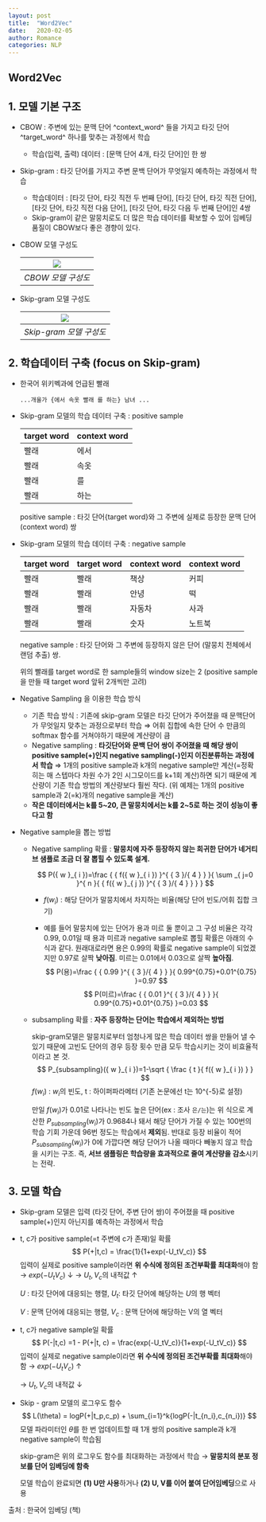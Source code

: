 ```yaml
---
layout: post
title:  "Word2Vec"
date:   2020-02-05
author: Romance
categories: NLP
---
```

## Word2Vec
## 1. 모델 기본 구조

- CBOW : 주변에 있는 문맥 단어 ^context_word^ 들을 가지고 타깃 단어^target_word^ 하나를 맞추는 과정에서 학습

  -  학습(입력, 출력) 데이터 : [문맥 단어 4개, 타깃 단어]인 한 쌍

- Skip-gram : 타깃 단어를 가지고 주변 문백 단어가 무엇일지 예측하는 과정에서 학습

  - 학습데이터 : [타깃 단어, 타깃 직전 두 번째 단어], [타깃 단어, 타깃 직전 단어], [타깃 단어, 타깃 직전 다음 단어], [타깃 단어, 타깃 다음 두 번째 단어]인 4쌍
  -  Skip-gram이 같은 말뭉치로도 더 많은 학습 데이터를 확보할 수 있어 임베딩 품질이 CBOW보다 좋은 경향이 있다. 

- CBOW 모델 구성도

  | <img src="/assets/image/Word2Vec_1.PNG"> |
  | :-----------------------------------------------: |
  |                *CBOW 모델 구성도*                 |
  
- Skip-gram 모델 구성도

  | <img src="/assets/image/Word2Vec_2.PNG"> |
  | :----------------------------------------------------------: |
  |                   *Skip-gram 모델 구성도*                    |

  



## 2. 학습데이터 구축 (focus on Skip-gram)

- 한국어 위키벡과에 언급된 빨래

  `...개울가 {에서 속옷 빨래 를 하는} 남녀 ...`

- Skip-gram 모델의 학습 데이터 구축 : positive sample

  | target word | context word |
  | ----------- | ------------ |
  | 빨래        | 에서         |
  | 빨래        | 속옷         |
  | 빨래        | 를           |
  | 빨래        | 하는         |

  positive sample : 타깃 단어{target word}와 그 주변에 실제로 등장한 문맥 단어(context word) 쌍

- Skip-gram 모델의 학습 데이터 구축 : negative sample

  | target word | target word | context word | context word |
  | ----------- | ----------- | ------------ | ------------ |
  | 빨래        | 빨래        | 책상         | 커피         |
  | 빨래        | 빨래        | 안녕         | 떡           |
  | 빨래        | 빨래        | 자동차       | 사과         |
  | 빨래        | 빨래        | 숫자         | 노트북       |
  
  negative sample : 타깃 단어와 그 주변에 등장하지 않은 단어 (말뭉치 전체에서 랜덤 추출) 쌍.
  
  위의 빨래를 target word로 한 sample들의 window size는 2 (positive sample을 만들 때 target word 앞뒤 2개씩만 고려)

- Negative Sampling 을 이용한 학습 방식
  - 기존 학습 방식 : 기존에 skip-gram 모델은 타깃 단어가 주어졌을 때 문맥단어가 무엇일지 맞추는 과정으로부터 학습 $\Rightarrow$ 어휘 집합에 속한 단어 수 만큼의 softmax 함수를 거쳐야하기 때문에 계산량이 큼
  - Negative sampling : **타깃단어와 문백 단어 쌍이 주어졌을 때 해당 쌍이 positive sample(+)인지 negative sampling(-)인지 이진분류하는 과정에서 학습** $\Rightarrow$  1개의 positive sample과 k개의 negative sample만 계산(=정확히는 매 스텝마다 차원 수가 2인 시그모이드를 k+1회 계산)하면 되기 때문에 계산량이 기존 학습 방법의 계산량보다 훨씬 작다. (위 예제는 1개의 positive sample과 2(=k)개의 negative sample을 계산)
  - **작은 데이터에서는 k를 5~20, 큰 말뭉치에서는 k를 2~5로 하는 것이 성능이 좋다고 함**

- Negative sample을 뽑는 방법

  - Negative sampling 확률 :  **말뭉치에 자주 등장하지 않는 희귀한 단어가 네거티브 샘플로 조금 더 잘 뽑힐 수 있도록 설계.**

    $$
P({ w }_{ i })=\frac { { f({ w }_{ i }) }^{ { 3 }/{ 4 } } }{ \sum _{ j=0 }^{ n }{ { f({ w }_{ j }) }^{ { 3 }/{ 4 } } }  }
    $$
    
    - $f(w_i)$ : 해당 단어가 말뭉치에서 차지하는 비율(해당 단어 빈도/어휘 집합 크기)

    - 예를 들어 말뭉치에 있는 단어가 용과 미르 둘 뿐이고 그 구성 비율은 각각 0.99, 0.01일 때 용과 미르과 negative sample로 뽑힐 확률은 아래의 수식과 같다. 원래대로라면 용은 0.99의 확률로 negative sample이 되었겠지만 0.97로 살짝 **낮아짐**. 미르는 0.01에서 0.03으로 살짝 **높아짐**.
  $$
      P(용)=\frac { { 0.99 }^{ { 3 }/{ 4 } } }{ 0.99^{0.75}+0.01^{0.75}  }=0.97
  $$
  $$
  P(미르)=\frac { { 0.01 }^{ { 3 }/{ 4 } } }{ 0.99^{0.75}+0.01^{0.75}  }=0.03
  $$
  
  - subsampling 확률 : **자주 등장하는 단어는 학습에서 제외하는 방법** 

    skip-gram모델은 말뭉치로부터 엄청나게 많은 학습 데이터 쌍을 만들어 낼 수 있기 때문에 고빈도 단어의 경우 등장 횟수 만큼 모두 학습시키는 것이 비효율적이라고 본 것.
    $$
    P_{subsampling}({ w }_{ i })=1-\sqrt { \frac { t }{ f({ w }_{ i }) }  }
    $$
    $f(w_i)$ : $w_i$의 빈도, t : 하이퍼파라메터 (기존 논문에선 t는 10^{-5}로 설정)
  
    
  
    만일 $f(w_i)$가 0.01로 나타나는 빈도 높은 단어(ex : 조사 `은/는`)는 위 식으로 계산한  $P_{subsampling}(w_i)$가 0.9684나 돼서 해당 단어가 가질 수 있는 100번의 학습 기회 가운데 96번 정도는 학습에서 **제외**됨. 반대로 등장 비율이 적어 $P_{subsampling}(w_i)$가 0에 가깝다면 해당 단어가 나올 때마다 빼놓지 않고 학습을 시키는 구조. 즉, **서브 샘플링은 학습량을 효과적으로 줄여 계산량을 감소**시키는 전략.



## 3. 모델 학습

- Skip-gram 모델은 입력 (타깃 단어, 주변 단어 쌍)이 주어졌을 때 positive sample(+)인지 아닌지를 예측하는 과정에서 학습

  

- t, c가 positive sample(=t 주변에 c가 존재)일 확률
  $$
  P(+|t,c) = \frac{1}{1+exp(-U_tV_c)}
  $$
  입력이 실제로 positive sample이라면 **위 수식에 정의된 조건부확률 최대화**해야 함 $\rightarrow$   $exp(-U_tV_c)$  $\downarrow$         $\rightarrow$ $U_t,V_c$의 내적값 $\uparrow$

  $U$ :  타깃 단어에 대응되는 행렬, $U_t$: 타깃 단어에 해당하는 $U$의 행 벡터

  $V$ : 문맥 단어에 대응되는 행렬, $V_c$ : 문맥 단어에 해당하는 V의 열 벡터



- t, c가 negative sample일 확률
  $$
  P(-|t,c) =1 - P(+|t, c) = \frac{exp(-U_tV_c)}{1+exp(-U_tV_c)}
  $$
  입력이 실제로 negative sample이라면 **위 수식에 정의된 조건부확률 최대화**해야 함 $\rightarrow$   $exp(-U_tV_c)$  $\uparrow$ 

   $\rightarrow$ $U_t,V_c$의 내적값 $\downarrow$

  

- Skip - gram 모델의 로그우도 함수
  $$
  L(\theta) = logP(+|t_p,c_p) + \sum_{i=1}^k{logP(-|t_{n_i},c_{n_i})}
  $$
  모델 파라미터인 $\theta$를 한 번 업데이트할 때 1개 쌍의 positive sample과 k개 negative sample이 학습됨

  skip-gram은 위의 로그우도 함수를 최대화하는 과정에서 학습  $\rightarrow$ **말뭉치의 분포 정보를 단어 임베딩에 함축**

  모델 학습이 완료되면 **(1) $\boldsymbol{U}$만 사용**하거나 **(2)  $\boldsymbol{U}$, $\boldsymbol{V}$를 이어 붙여 단어임베딩**으로 사용



출처 : 한국어 임베딩 (책)
